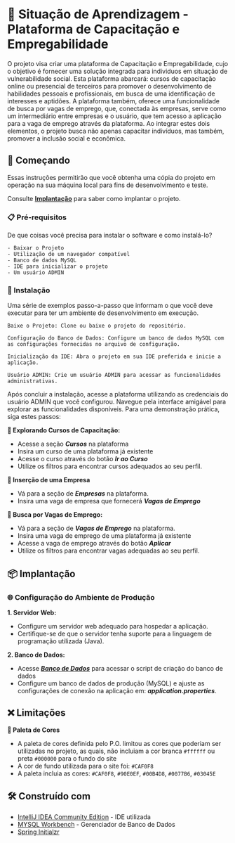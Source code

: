 # 📁 Situação de Aprendizagem - Plataforma de Capacitação e Empregabilidade

O projeto visa criar uma plataforma de Capacitação e Empregabilidade, cujo o objetivo é fornecer uma solução integrada para individuos em situação de vulnerabilidade social. 
Esta plataforma abarcará: cursos de capacitação online ou presencial de terceiros para promover o desenvolvimento de habilidades pessoais e profissionais, em busca de uma identificação de interesses e aptidões.
A plataforma também, oferece uma funcionalidade de busca por vagas de emprego, que, conectada às empresas, serve como um intermediário entre empresas e o usuário, que tem acesso a aplicação para a vaga de emprego através da plataforma.
Ao integrar estes dois elementos, o projeto busca não apenas capacitar indivíduos, mas também, promover a inclusão social e econômica.

## 🚀 Começando

Essas instruções permitirão que você obtenha uma cópia do projeto em operação na sua máquina local para fins de desenvolvimento e teste.

Consulte **[Implantação](#-implanta%C3%A7%C3%A3o)** para saber como implantar o projeto.

### 📋 Pré-requisitos

De que coisas você precisa para instalar o software e como instalá-lo?

```
- Baixar o Projeto
- Utilização de um navegador compatível
- Banco de dados MySQL
- IDE para inicializar o projeto
- Um usuário ADMIN
```

### 🔧 Instalação

Uma série de exemplos passo-a-passo que informam o que você deve executar para ter um ambiente de desenvolvimento em execução.


```
Baixe o Projeto: Clone ou baixe o projeto do repositório.

Configuração do Banco de Dados: Configure um banco de dados MySQL com as configurações fornecidas no arquivo de configuração.

Inicialização da IDE: Abra o projeto em sua IDE preferida e inicie a aplicação.

Usuário ADMIN: Crie um usuário ADMIN para acessar as funcionalidades administrativas.

```


Após concluir a instalação, acesse a plataforma utilizando as credenciais do usuário ADMIN que você configurou. 
Navegue pela interface amigável para explorar as funcionalidades disponíveis. Para uma demonstração prática, siga estes passos:

**📖 Explorando Cursos de Capacitação:**
  - Acesse a seção ***Cursos*** na plataforma
  - Insira um curso de uma plataforma já existente
  - Acesse o curso através do botão ***Ir ao Curso***
  - Utilize os filtros para encontrar cursos adequados ao seu perfil.

**🌆 Inserção de uma Empresa**
  - Vá para a seção de ***Empresas*** na plataforma.
  - Insira uma vaga de empresa que fornecerá ***Vagas de Emprego***
 
    
**💼 Busca por Vagas de Emprego:**
  - Vá para a seção de ***Vagas de Emprego*** na plataforma.
  - Insira uma vaga de emprego de uma plataforma já existente
  - Acesse a vaga de emprego através do botão ***Aplicar***
  - Utilize os filtros para encontrar vagas adequadas ao seu perfil.


## 📦 Implantação

### 🌐 Configuração do Ambiente de Produção
**1. Servidor Web:**

- Configure um servidor web adequado para hospedar a aplicação.
- Certifique-se de que o servidor tenha suporte para a linguagem de programação utilizada (Java).

**2. Banco de Dados:**
- Acesse ***[Banco de Dados](https://github.com/Pedro-B-Freitag/S.A.-Pedro-B-Freitag/blob/main/Banco%20de%20Dados)*** para acessar o script de criação do banco de dados
- Configure um banco de dados de produção (MySQL) e ajuste as configurações de conexão na aplicação em: ***application.properties***.

## ❌ Limitações

**🎨 Paleta de Cores**
- A paleta de cores definida pelo P.O. limitou as cores que poderiam ser utilizadas no projeto, as quais, não incluiam a cor branca `#ffffff` ou preta `#000000` para o fundo do site
- A cor de fundo utilizada para o site foi: `#CAF0F8`
- A paleta incluia as cores: `#CAF0F8`, `#90E0EF`, `#00B4D8`, `#0077B6`, `#03045E`

## 🛠️ Construído com


* [IntelliJ IDEA Community Edition](https://www.jetbrains.com/idea/download/?section=windows) - IDE utilizada
* [MYSQL Workbench](https://dev.mysql.com/downloads/workbench/) - Gerenciador de Banco de Dados
* [Spring Initialzr](https://start.spring.io) 


